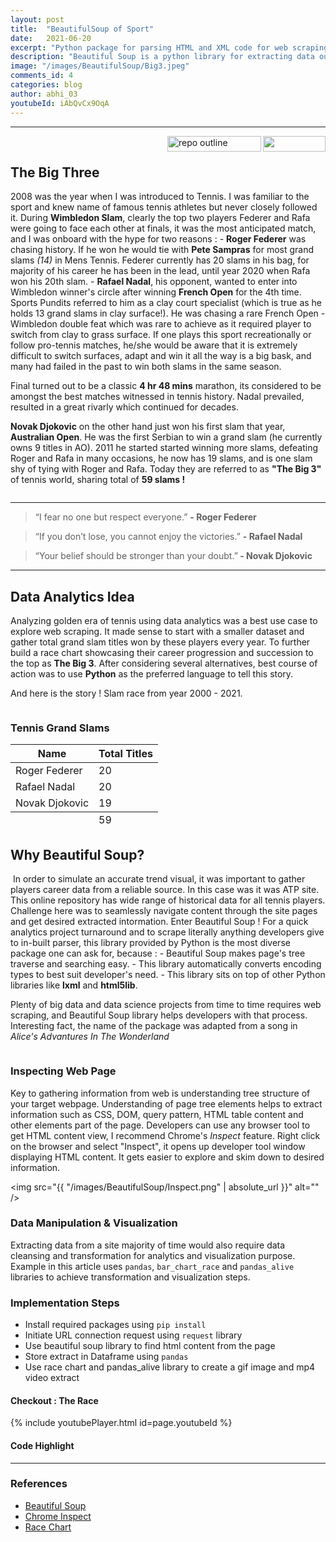 ```yaml
---
layout: post
title:  "BeautifulSoup of Sport"
date:   2021-06-20
excerpt: "Python package for parsing HTML and XML code for web scraping"
description: "Beautiful Soup is a python library for extracting data out of HTML and XML files. There are other similar libraries such as Selenium and Scrapy"
image: "/images/BeautifulSoup/Big3.jpeg"
comments_id: 4
categories: blog
author: abhi_03
youtubeId: iAbQvCx9OqA
---
```

<hr/>
<img align="right"  src="https://hits.seeyoufarm.com/api/count/incr/badge.svg?url=https%3A%2F%2Fabhi2020-ds.github.io%2Fblog%2Fwebscrp%2F&count_bg=%2379C83D&title_bg=%23555555&icon=&icon_color=%23E7E7E7&title=hits&edge_flat=false" width="100" height="25" />
<img align="right" src="https://img.shields.io/badge/Code%20Highlight-Python-green.svg?style=for-the-badge" alt="repo outline" width="150" height="25" />
<br>
<h2>The Big Three</h2>
2008 was the year when I was introduced to Tennis. I was familiar to the sport and knew name of famous tennis athletes but never closely followed it. During <b>Wimbledon Slam</b>, clearly the top two players Federer and Rafa were going to face each other at finals, it was the most anticipated match, and I was onboard with the hype for two reasons : 
 - <b>Roger Federer</b> was chasing history. If he won he would  tie with <b>Pete Sampras</b> for most grand slams <i>(14)</i> in Mens Tennis. Federer currently has 20 slams in his bag, for majority of his career he has been in the lead, until year 2020 when Rafa won his 20th slam.
 - <b>Rafael Nadal</b>, his opponent, wanted to enter into Wimbledon winner's circle after winning <b>French Open</b> for the 4th time. Sports Pundits referred to him as a clay court specialist (which is true as he holds 13 grand slams in clay surface!). He was chasing a rare French Open - Wimbledon double feat which was rare to achieve as it required player to switch from clay to grass surface. If one plays this sport recreationally or follow pro-tennis matches, he/she would be aware that it is extremely difficult to switch surfaces, adapt and win it all the way is a big bask, and many had failed in the past to win both slams in the same season.  
 
 Final turned out to be a classic <b>4 hr 48 mins</b> marathon, its considered to be amongst the best matches witnessed in tennis history. Nadal prevailed, resulted in a great rivarly which continued for decades.

<b>Novak Djokovic</b> on the other hand just won his first slam that year, <b>Australian Open</b>. He was the first Serbian to win a grand slam (he currently owns 9 titles in AO). 2011 he started started winning more slams, defeating Roger and Rafa in many occasions, he now has 19 slams, and is one slam shy of tying with Roger and Rafa. Today they are referred to as <b>"The Big 3"</b> of tennis world, sharing total of <b>59 slams !</b>  

<div><span class="image fit"><img src="{{ "/images/BeautifulSoup/Big3.jpeg" | absolute_url }}" alt="" /></span></div>

<hr />  
<blockquote>“I fear no one but respect everyone.” <b> - Roger Federer</b> </blockquote>
<blockquote>“If you don’t lose, you cannot enjoy the victories.” <b> - Rafael Nadal</b> </blockquote>
<blockquote>“Your belief should be stronger than your doubt.”<b> - Novak Djokovic</b> </blockquote>
<hr />

<h2>Data Analytics Idea</h2>
Analyzing golden era of tennis using data analytics was a best use case to explore web scraping. It made sense to start with a smaller dataset and gather total grand slam titles won by these players every year. To further build a race chart showcasing their career progression and succession to the top as <b>The Big 3</b>. After considering several alternatives, best course of action was to use <b>Python</b> as the preferred language to tell this story.

And here is the story ! Slam race from year 2000 - 2021.

<div><span class="image fit"><img src="{{ "/images/BeautifulSoup/slamrace.gif" | absolute_url }}" alt="" /></span></div>

<h3>Tennis Grand Slams</h3>
<div class="table-wrapper">
    <table>
        <thead>
            <tr>
                <th>Name</th>
                <th>Total Titles</th>
            </tr>
        </thead>
        <tbody>
            <tr>
                <td>Roger Federer</td>
                <td>20</td>
            </tr>
            <tr>
                <td>Rafael Nadal</td>
                <td>20</td>
            </tr>
            <tr>
                <td>Novak Djokovic</td>
                <td>19</td>
            </tr>
        </tbody>
        <tfoot>
            <tr>
                <td colspan="1"></td>
                <td>59</td>
            </tr>
        </tfoot>
    </table>
</div>

<h2>Why Beautiful Soup?</h2>
<span class="image right"><img src="{{ "/images/BeautifulSoup/BSlogo.jpeg" | absolute_url }}" alt="" /></span> 
In order to simulate an accurate trend visual, it was important to gather players career data from a reliable source. In this case was it was ATP site. This online repository has wide range of historical data for all tennis players. Challenge here was to seamlessly navigate content through the site pages and get desired extracted intormation. Enter Beautiful Soup ! For a quick analytics project turnaround and to scrape literally anything developers give to in-built parser, this library provided by Python is the most diverse package one can ask for, because :
- Beautiful Soup makes page's tree traverse and searching easy.
- This library automatically converts encoding types to best suit developer's need.
- This library sits on top of other Python libraries like <b>lxml</b> and <b>html5lib</b>.

Plenty of big data and data science projects from time to time requires web scraping, and Beautiful Soup library helps developers with that process. Interesting fact, the name of the package was adapted from a song in <i>Alice's Advantures In The Wonderland</i>

<div class="4u"><span class="image fit"><img src="{{ "/images/BeautifulSoup/bsoupref.jpg" | absolute_url }}" alt="" /></span></div>


<h3>Inspecting Web Page </h3> 

Key to gathering information from web is understanding tree structure of your target webpage. Understanding of page tree elements helps to extract information such as CSS, DOM, query pattern, HTML table content and other elements part of the page. Developers can use any browser tool to get HTML content view, I recommend Chrome's <i>Inspect</i> feature. Right click on the browser and select "Inspect", it opens up developer tool window displaying HTML content. It gets easier to explore and skim down to desired information.

<span class="image fit"><img src="{{ "/images/BeautifulSoup/Inspect.png" | absolute_url }}" alt="" /></span>

<h3>Data Manipulation & Visualization </h3>
Extracting data from a site majority of time would also require data cleansing and transformation for analytics and visualization purpose.  Example in this article uses <code>pandas</code>, <code>bar_chart_race</code> and <code>pandas_alive</code> libraries to achieve transformation and visualization steps.

<h3>Implementation Steps</h3>
<ul>
    <li>Install required packages using <code>pip install</code></li>
    <li>Initiate URL connection request using <code>request</code> library</li>
    <li>Use beautiful soup library to find html content from the page</li>
    <li>Store extract in Dataframe using <code>pandas</code></li>
    <li>Use race chart and pandas_alive library to create a gif image and mp4 video extract </li>
</ul>

<h4>Checkout : The Race </h4>
{% include youtubePlayer.html id=page.youtubeId %}

<h4>Code Highlight</h4>
<script src="https://gist.github.com/abhi2020-ds/6c86e36af0ab054d4480cb7d6a973f49.js"></script>

<hr /> 
<div class="row">
    <div class="6u 12u$(small)">
        <h3>References</h3>
        <ul>
            <li><a href="https://www.crummy.com/software/BeautifulSoup/bs4/doc/" target="_blank">Beautiful Soup</a></li>
            <li><a href="https://developer.chrome.com/docs/devtools/open/" target="_blank">Chrome Inspect</a></li>
            <li><a href="https://pypi.org/project/bar-chart-race/" target="_blank">Race Chart</a></li>
        </ul>
    </div>
    </div>
    
